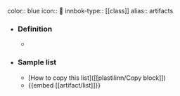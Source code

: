 color:: blue
icon:: 🧿
innbok-type:: [[class]]
alias:: artifacts

- ### Definition 
  - 
- ### Sample list
  - [How to copy this list]([[plastilinn/Copy block]])
  - {{embed [[artifact/list]]}}



